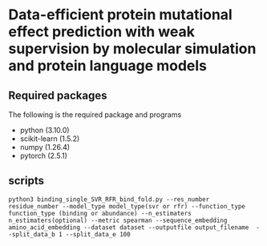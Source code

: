 # Data-efficient protein mutational effect prediction with weak supervision by molecular simulation and protein language models

## Required packages
The following is the required package and programs

* python (3.10.0)  
* scikit-learn (1.5.2)  
* numpy (1.26.4)  
* pytorch (2.5.1)  

## scripts
~~~
python3 binding_single_SVR_RFR_bind_fold.py --res_number residue_number --model_type model_type(svr or rfr) --function_type function_type (binding or abundance) --n_estimaters n_estimaters(optional) --metric spearman --sequence_embedding amino_acid_embedding --dataset dataset --outputfile output_filename  --split_data_b 1 --split_data_e 100
~~~

